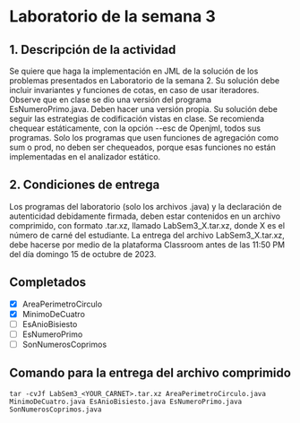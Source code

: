 # Laboratorio de la semana 3

## 1. Descripción de la actividad

Se quiere que haga la implementación en JML de la solución de los problemas presentados en Laboratorio de la semana 2. Su solución debe incluir invariantes y funciones de cotas, en caso de usar iteradores. Observe que en clase se dio una versión del programa EsNumeroPrimo.java. Deben hacer una versión propia. Su solución debe seguir las estrategias de codificación vistas en clase. Se recomienda chequear estáticamente, con la opción --esc de Openjml, todos sus programas. Solo los programas que usen funciones de agregación como sum o prod, no deben ser chequeados, porque esas funciones no están implementadas en el analizador estático.

## 2. Condiciones de entrega

Los programas del laboratorio (solo los archivos .java) y la declaración de autenticidad debidamente firmada, deben estar contenidos en un archivo comprimido, con formato .tar.xz, llamado LabSem3_X.tar.xz, donde X es el número de carné del estudiante. La entrega del archivo LabSem3_X.tar.xz, debe hacerse por medio de la plataforma Classroom antes de las 11:50 PM del día domingo 15 de octubre de 2023.

## Completados

- [x] AreaPerimetroCirculo
- [x] MinimoDeCuatro
- [ ] EsAnioBisiesto
- [ ] EsNumeroPrimo
- [ ] SonNumerosCoprimos

## Comando para la entrega del archivo comprimido

```
tar -cvJf LabSem3_<YOUR_CARNET>.tar.xz AreaPerimetroCirculo.java MinimoDeCuatro.java EsAnioBisiesto.java EsNumeroPrimo.java SonNumerosCoprimos.java
```